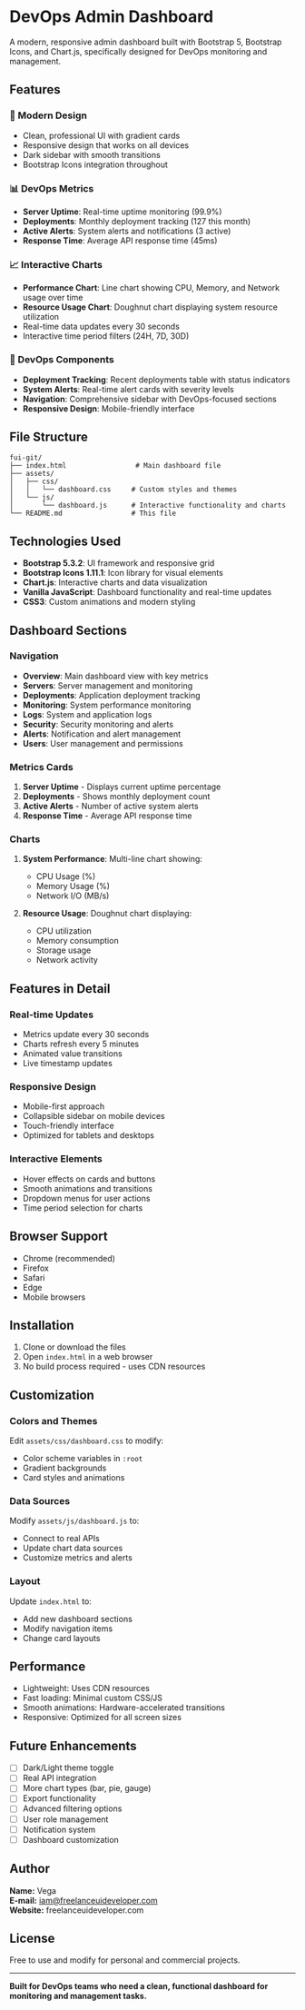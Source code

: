 # DevOps Admin Dashboard

A modern, responsive admin dashboard built with Bootstrap 5, Bootstrap Icons, and Chart.js, specifically designed for DevOps monitoring and management.

## Features

### 🎨 Modern Design
- Clean, professional UI with gradient cards
- Responsive design that works on all devices
- Dark sidebar with smooth transitions
- Bootstrap Icons integration throughout

### 📊 DevOps Metrics
- **Server Uptime**: Real-time uptime monitoring (99.9%)
- **Deployments**: Monthly deployment tracking (127 this month)
- **Active Alerts**: System alerts and notifications (3 active)
- **Response Time**: Average API response time (45ms)

### 📈 Interactive Charts
- **Performance Chart**: Line chart showing CPU, Memory, and Network usage over time
- **Resource Usage Chart**: Doughnut chart displaying system resource utilization
- Real-time data updates every 30 seconds
- Interactive time period filters (24H, 7D, 30D)

### 🚀 DevOps Components
- **Deployment Tracking**: Recent deployments table with status indicators
- **System Alerts**: Real-time alert cards with severity levels
- **Navigation**: Comprehensive sidebar with DevOps-focused sections
- **Responsive Design**: Mobile-friendly interface

## File Structure

```
fui-git/
├── index.html                 # Main dashboard file
├── assets/
│   ├── css/
│   │   └── dashboard.css     # Custom styles and themes
│   └── js/
│       └── dashboard.js      # Interactive functionality and charts
└── README.md                 # This file
```

## Technologies Used

- **Bootstrap 5.3.2**: UI framework and responsive grid
- **Bootstrap Icons 1.11.1**: Icon library for visual elements
- **Chart.js**: Interactive charts and data visualization
- **Vanilla JavaScript**: Dashboard functionality and real-time updates
- **CSS3**: Custom animations and modern styling

## Dashboard Sections

### Navigation
- **Overview**: Main dashboard view with key metrics
- **Servers**: Server management and monitoring
- **Deployments**: Application deployment tracking
- **Monitoring**: System performance monitoring
- **Logs**: System and application logs
- **Security**: Security monitoring and alerts
- **Alerts**: Notification and alert management
- **Users**: User management and permissions

### Metrics Cards
1. **Server Uptime** - Displays current uptime percentage
2. **Deployments** - Shows monthly deployment count
3. **Active Alerts** - Number of active system alerts
4. **Response Time** - Average API response time

### Charts
1. **System Performance**: Multi-line chart showing:
   - CPU Usage (%)
   - Memory Usage (%)
   - Network I/O (MB/s)

2. **Resource Usage**: Doughnut chart displaying:
   - CPU utilization
   - Memory consumption
   - Storage usage
   - Network activity

## Features in Detail

### Real-time Updates
- Metrics update every 30 seconds
- Charts refresh every 5 minutes
- Animated value transitions
- Live timestamp updates

### Responsive Design
- Mobile-first approach
- Collapsible sidebar on mobile devices
- Touch-friendly interface
- Optimized for tablets and desktops

### Interactive Elements
- Hover effects on cards and buttons
- Smooth animations and transitions
- Dropdown menus for user actions
- Time period selection for charts

## Browser Support

- Chrome (recommended)
- Firefox
- Safari
- Edge
- Mobile browsers

## Installation

1. Clone or download the files
2. Open `index.html` in a web browser
3. No build process required - uses CDN resources

## Customization

### Colors and Themes
Edit `assets/css/dashboard.css` to modify:
- Color scheme variables in `:root`
- Gradient backgrounds
- Card styles and animations

### Data Sources
Modify `assets/js/dashboard.js` to:
- Connect to real APIs
- Update chart data sources
- Customize metrics and alerts

### Layout
Update `index.html` to:
- Add new dashboard sections
- Modify navigation items
- Change card layouts

## Performance

- Lightweight: Uses CDN resources
- Fast loading: Minimal custom CSS/JS
- Smooth animations: Hardware-accelerated transitions
- Responsive: Optimized for all screen sizes

## Future Enhancements

- [ ] Dark/Light theme toggle
- [ ] Real API integration
- [ ] More chart types (bar, pie, gauge)
- [ ] Export functionality
- [ ] Advanced filtering options
- [ ] User role management
- [ ] Notification system
- [ ] Dashboard customization

## Author

**Name:** Vega  
**E-mail:** iam@freelanceuideveloper.com  
**Website:** freelanceuideveloper.com

## License

Free to use and modify for personal and commercial projects.

---

**Built for DevOps teams who need a clean, functional dashboard for monitoring and management tasks.**